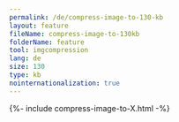 ```yaml
---
permalink: /de/compress-image-to-130-kb
layout: feature
fileName: compress-image-to-130kb
folderName: feature
tool: imgcompression
lang: de
size: 130
type: kb
nointernationalization: true
---
```

{%- include compress-image-to-X.html -%}       
